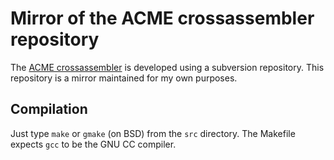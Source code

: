 # Mirror of the ACME crossassembler repository

The [ACME crossassembler](https://sourceforge.net/projects/acme-crossass/) 
is developed using a subversion repository. This repository is a mirror 
maintained for my own purposes.

## Compilation

Just type `make` or `gmake` (on BSD) from the `src` directory.
The Makefile expects `gcc` to be the GNU CC compiler.

